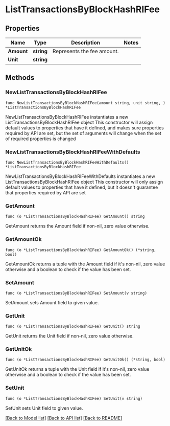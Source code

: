 # ListTransactionsByBlockHashRIFee

## Properties

Name | Type | Description | Notes
------------ | ------------- | ------------- | -------------
**Amount** | **string** | Represents the fee amount. | 
**Unit** | **string** |  | 

## Methods

### NewListTransactionsByBlockHashRIFee

`func NewListTransactionsByBlockHashRIFee(amount string, unit string, ) *ListTransactionsByBlockHashRIFee`

NewListTransactionsByBlockHashRIFee instantiates a new ListTransactionsByBlockHashRIFee object
This constructor will assign default values to properties that have it defined,
and makes sure properties required by API are set, but the set of arguments
will change when the set of required properties is changed

### NewListTransactionsByBlockHashRIFeeWithDefaults

`func NewListTransactionsByBlockHashRIFeeWithDefaults() *ListTransactionsByBlockHashRIFee`

NewListTransactionsByBlockHashRIFeeWithDefaults instantiates a new ListTransactionsByBlockHashRIFee object
This constructor will only assign default values to properties that have it defined,
but it doesn't guarantee that properties required by API are set

### GetAmount

`func (o *ListTransactionsByBlockHashRIFee) GetAmount() string`

GetAmount returns the Amount field if non-nil, zero value otherwise.

### GetAmountOk

`func (o *ListTransactionsByBlockHashRIFee) GetAmountOk() (*string, bool)`

GetAmountOk returns a tuple with the Amount field if it's non-nil, zero value otherwise
and a boolean to check if the value has been set.

### SetAmount

`func (o *ListTransactionsByBlockHashRIFee) SetAmount(v string)`

SetAmount sets Amount field to given value.


### GetUnit

`func (o *ListTransactionsByBlockHashRIFee) GetUnit() string`

GetUnit returns the Unit field if non-nil, zero value otherwise.

### GetUnitOk

`func (o *ListTransactionsByBlockHashRIFee) GetUnitOk() (*string, bool)`

GetUnitOk returns a tuple with the Unit field if it's non-nil, zero value otherwise
and a boolean to check if the value has been set.

### SetUnit

`func (o *ListTransactionsByBlockHashRIFee) SetUnit(v string)`

SetUnit sets Unit field to given value.



[[Back to Model list]](../README.md#documentation-for-models) [[Back to API list]](../README.md#documentation-for-api-endpoints) [[Back to README]](../README.md)


